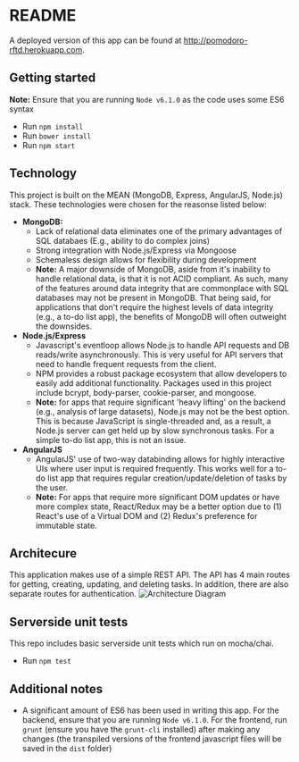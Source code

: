 # README

A deployed version of this app can be found at http://pomodoro-rftd.herokuapp.com.

## Getting started
**Note:** Ensure that you are running `Node v6.1.0` as the code uses some ES6 syntax
- Run `npm install`
- Run `bower install`
- Run `npm start`

## Technology
This project is built on the MEAN (MongoDB, Express, AngularJS, Node.js) stack. These technologies were chosen for the reasonse listed below:
- **MongoDB:**
  - Lack of relational data eliminates one of the primary advantages of SQL databaes (E.g., ability to do complex joins)
  - Strong integration with Node.js/Express via Mongoose
  - Schemaless design allows for flexibility during development
  - **Note:** A major downside of MongoDB, aside from it's inability to handle relational data, is that it is not ACID compliant. As such, many of the features around data integrity that are commonplace with SQL databases may not be present in MongoDB. That being said, for applications that don't require the highest levels of data integrity (e.g., a to-do list app), the benefits of MongoDB will often outweight the downsides.
- **Node.js/Express**
  - Javascript's eventloop allows Node.js to handle API requests and DB reads/write asynchronously. This is very useful for API servers that need to handle frequent requests from the client.
  - NPM provides a robust package ecosystem that allow developers to easily add additional functionality. Packages used in this project include bcrypt, body-parser, cookie-parser, and mongoose.
  - **Note:** for apps that require significant 'heavy lifting' on the backend (e.g., analysis of large datasets), Node.js may not be the best option. This is because JavaScript is single-threaded and, as a result, a Node.js server can get held up by slow synchronous tasks. For a simple to-do list app, this is not an issue.
- **AngularJS**
  - AngularJS' use of two-way databinding allows for highly interactive UIs where user input is required frequently. This works well for a to-do list app that requires regular creation/update/deletion of tasks by the user.
  - **Note:** For apps that require more significant DOM updates or have more complex state, React/Redux may be a better option due to (1) React's use of a Virtual DOM and (2) Redux's preference for immutable state.

## Architecure
This application makes use of a simple REST API. The API has 4 main routes for getting, creating, updating, and deleting tasks. In addition, there are also separate routes for authentication.
![Architecture Diagram](http://i.imgur.com/1y7sAZd.png)

## Serverside unit tests
This repo includes basic serverside unit tests which run on  mocha/chai.
- Run `npm test`

## Additional notes
- A significant amount of ES6 has been used in writing this app. For the backend, ensure that you are running `Node v6.1.0`. For the frontend, run `grunt` (ensure you have the `grunt-cli` installed) after making any changes (the transpiled versions of the frontend javascript files will be saved in the `dist` folder)
